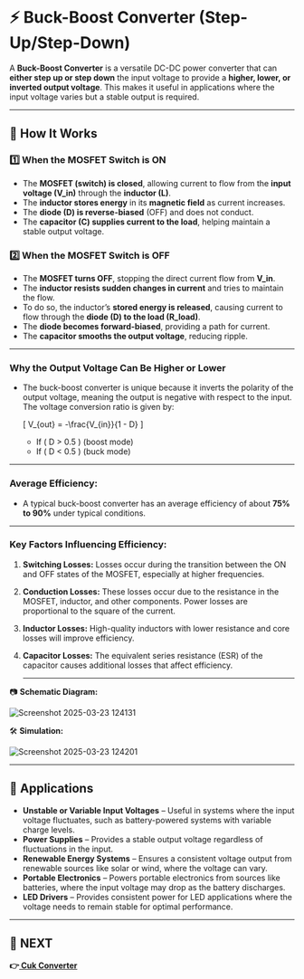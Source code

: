 # ⚡ Buck-Boost Converter (Step-Up/Step-Down)  

A **Buck-Boost Converter** is a versatile DC-DC power converter that can **either step up or step down** the input voltage to provide a **higher, lower, or inverted output voltage**. This makes it useful in applications where the input voltage varies but a stable output is required.

---

## 🔹 How It Works  

### **1️⃣ When the MOSFET Switch is ON**  
- The **MOSFET (switch) is closed**, allowing current to flow from the **input voltage (V_in)** through the **inductor (L)**.  
- The **inductor stores energy** in its **magnetic field** as current increases.  
- The **diode (D) is reverse-biased** (OFF) and does not conduct.  
- The **capacitor (C) supplies current to the load**, helping maintain a stable output voltage.  

### **2️⃣ When the MOSFET Switch is OFF**  
- The **MOSFET turns OFF**, stopping the direct current flow from **V_in**.  
- The **inductor resists sudden changes in current** and tries to maintain the flow.  
- To do so, the inductor’s **stored energy is released**, causing current to flow through the **diode (D) to the load (R_load)**.  
- The **diode becomes forward-biased**, providing a path for current.  
- The **capacitor smooths the output voltage**, reducing ripple.  

---

### **Why the Output Voltage Can Be Higher or Lower**
- The buck-boost converter is unique because it inverts the polarity of the output voltage, meaning the output is negative with respect to the input. The voltage conversion ratio is given by:

  \[
  V_{out} = -\frac{V_{in}}{1 - D}
  \]

  - If \( D > 0.5 \) (boost mode)  
  - If \( D < 0.5 \) (buck mode)  

---


### **Average Efficiency:**
- A typical buck-boost converter has an average efficiency of about **75% to 90%** under typical conditions. 
---

### **Key Factors Influencing Efficiency:**
1. **Switching Losses:**  Losses occur during the transition between the ON and OFF states of the MOSFET, especially at higher frequencies.
2. **Conduction Losses:**  These losses occur due to the resistance in the MOSFET, inductor, and other components. Power losses are proportional to the square of the current.
3. **Inductor Losses:**   High-quality inductors with lower resistance and core losses will improve efficiency.
4. **Capacitor Losses:**   The equivalent series resistance (ESR) of the capacitor causes additional losses that affect efficiency.


   
   ---
📷 **Schematic Diagram:**  

![Screenshot 2025-03-23 124131](https://github.com/user-attachments/assets/b0fa9b0f-0c1f-47c4-87c2-2ea702e0d4cc)

🛠 **Simulation:**  

![Screenshot 2025-03-23 124201](https://github.com/user-attachments/assets/18f04f54-4f93-45b5-a0ab-853a9eb68884)

---

## 📌 Applications  
- **Unstable or Variable Input Voltages** – Useful in systems where the input voltage fluctuates, such as battery-powered systems with variable charge levels.  
- **Power Supplies** – Provides a stable output voltage regardless of fluctuations in the input.  
- **Renewable Energy Systems** – Ensures a consistent voltage output from renewable sources like solar or wind, where the voltage can vary.  
- **Portable Electronics** – Powers portable electronics from sources like batteries, where the input voltage may drop as the battery discharges.  
- **LED Drivers** – Provides consistent power for LED applications where the voltage needs to remain stable for optimal performance.

---

## 🔹 NEXT  
**👉[ Cuk Converter ](../Cuk_Converter)**

